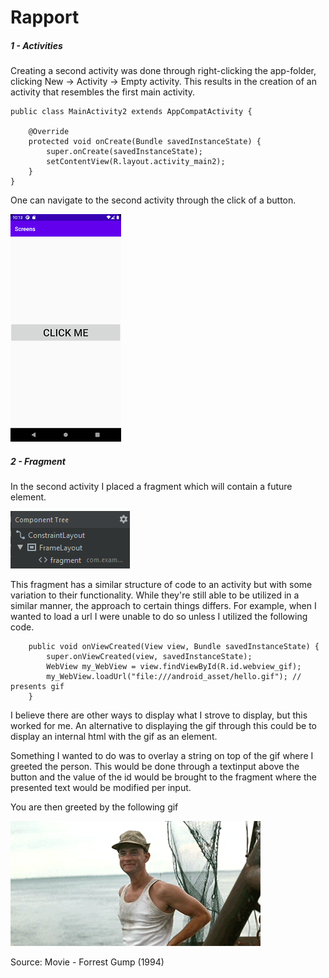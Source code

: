 
# Rapport

##### 1 - Activities

Creating a second activity was done through right-clicking the app-folder, clicking New -> Activity -> Empty activity.
This results in the creation of an activity that resembles the first main activity.

```
public class MainActivity2 extends AppCompatActivity {

    @Override
    protected void onCreate(Bundle savedInstanceState) {
        super.onCreate(savedInstanceState);
        setContentView(R.layout.activity_main2);
    }
}
```

One can navigate to the second activity through the click of a button.

![](clickme.png)


##### 2 - Fragment

In the second activity I placed a fragment which will contain a future element.

![](fragment.png)

This fragment has a similar structure of code to an activity but with some variation to their functionality.
While they're still able to be utilized in a similar manner, the approach to certain things differs.
For example, when I wanted to load a url I were unable to do so unless I utilized the following code.

```
    public void onViewCreated(View view, Bundle savedInstanceState) {
        super.onViewCreated(view, savedInstanceState);
        WebView my_WebView = view.findViewById(R.id.webview_gif);
        my_WebView.loadUrl("file:///android_asset/hello.gif"); // presents gif
    }
```

I believe there are other ways to display what I strove to display, but this worked for me.
An alternative to displaying the gif through this could be to display an internal html with the gif as an element.

Something I wanted to do was to overlay a string on top of the gif where I greeted the person.
This would be done through a textinput above the button and the value of the id would be brought to the fragment where the presented text would be modified per input.

You are then greeted by the following gif

![](/app/src/main/assets/hello.gif)

Source: Movie - Forrest Gump (1994)
